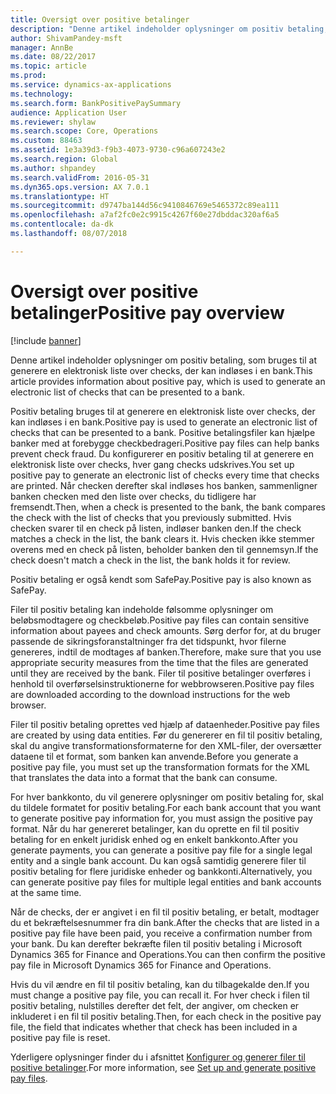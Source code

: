 ```yaml
---
title: Oversigt over positive betalinger
description: "Denne artikel indeholder oplysninger om positiv betaling, som bruges til at generere en elektronisk liste over checks, der kan indløses i en bank."
author: ShivamPandey-msft
manager: AnnBe
ms.date: 08/22/2017
ms.topic: article
ms.prod: 
ms.service: dynamics-ax-applications
ms.technology: 
ms.search.form: BankPositivePaySummary
audience: Application User
ms.reviewer: shylaw
ms.search.scope: Core, Operations
ms.custom: 88463
ms.assetid: 1e3a39d3-f9b3-4073-9730-c96a607243e2
ms.search.region: Global
ms.author: shpandey
ms.search.validFrom: 2016-05-31
ms.dyn365.ops.version: AX 7.0.1
ms.translationtype: HT
ms.sourcegitcommit: d9747ba144d56c9410846769e5465372c89ea111
ms.openlocfilehash: a7af2fc0e2c9915c4267f60e27dbddac320af6a5
ms.contentlocale: da-dk
ms.lasthandoff: 08/07/2018

---
```


# <a name="positive-pay-overview"></a><span data-ttu-id="f8f64-103">Oversigt over positive betalinger</span><span class="sxs-lookup"><span data-stu-id="f8f64-103">Positive pay overview</span></span>

[!include [banner](../includes/banner.md)]

<span data-ttu-id="f8f64-104">Denne artikel indeholder oplysninger om positiv betaling, som bruges til at generere en elektronisk liste over checks, der kan indløses i en bank.</span><span class="sxs-lookup"><span data-stu-id="f8f64-104">This article provides information about positive pay, which is used to generate an electronic list of checks that can be presented to a bank.</span></span> 

<span data-ttu-id="f8f64-105">Positiv betaling bruges til at generere en elektronisk liste over checks, der kan indløses i en bank.</span><span class="sxs-lookup"><span data-stu-id="f8f64-105">Positive pay is used to generate an electronic list of checks that can be presented to a bank.</span></span> <span data-ttu-id="f8f64-106">Positive betalingsfiler kan hjælpe banker med at forebygge checkbedrageri.</span><span class="sxs-lookup"><span data-stu-id="f8f64-106">Positive pay files can help banks prevent check fraud.</span></span> <span data-ttu-id="f8f64-107">Du konfigurerer en positiv betaling til at generere en elektronisk liste over checks, hver gang checks udskrives.</span><span class="sxs-lookup"><span data-stu-id="f8f64-107">You set up positive pay to generate an electronic list of checks every time that checks are printed.</span></span> <span data-ttu-id="f8f64-108">Når checken derefter skal indløses hos banken, sammenligner banken checken med den liste over checks, du tidligere har fremsendt.</span><span class="sxs-lookup"><span data-stu-id="f8f64-108">Then, when a check is presented to the bank, the bank compares the check with the list of checks that you previously submitted.</span></span> <span data-ttu-id="f8f64-109">Hvis checken svarer til en check på listen, indløser banken den.</span><span class="sxs-lookup"><span data-stu-id="f8f64-109">If the check matches a check in the list, the bank clears it.</span></span> <span data-ttu-id="f8f64-110">Hvis checken ikke stemmer overens med en check på listen, beholder banken den til gennemsyn.</span><span class="sxs-lookup"><span data-stu-id="f8f64-110">If the check doesn't match a check in the list, the bank holds it for review.</span></span>

<span data-ttu-id="f8f64-111">Positiv betaling er også kendt som SafePay.</span><span class="sxs-lookup"><span data-stu-id="f8f64-111">Positive pay is also known as SafePay.</span></span> 

<span data-ttu-id="f8f64-112">Filer til positiv betaling kan indeholde følsomme oplysninger om beløbsmodtagere og checkbeløb.</span><span class="sxs-lookup"><span data-stu-id="f8f64-112">Positive pay files can contain sensitive information about payees and check amounts.</span></span> <span data-ttu-id="f8f64-113">Sørg derfor for, at du bruger passende de sikringsforanstaltninger fra det tidspunkt, hvor filerne genereres, indtil de modtages af banken.</span><span class="sxs-lookup"><span data-stu-id="f8f64-113">Therefore, make sure that you use appropriate security measures from the time that the files are generated until they are received by the bank.</span></span> <span data-ttu-id="f8f64-114">Filer til positive betalinger overføres i henhold til overførselsinstruktionerne for webbrowseren.</span><span class="sxs-lookup"><span data-stu-id="f8f64-114">Positive pay files are downloaded according to the download instructions for the web browser.</span></span> 

<span data-ttu-id="f8f64-115">Filer til positiv betaling oprettes ved hjælp af dataenheder.</span><span class="sxs-lookup"><span data-stu-id="f8f64-115">Positive pay files are created by using data entities.</span></span> <span data-ttu-id="f8f64-116">Før du genererer en fil til positiv betaling, skal du angive transformationsformaterne for den XML-filer, der oversætter dataene til et format, som banken kan anvende.</span><span class="sxs-lookup"><span data-stu-id="f8f64-116">Before you generate a positive pay file, you must set up the transformation formats for the XML that translates the data into a format that the bank can consume.</span></span> 

<span data-ttu-id="f8f64-117">For hver bankkonto, du vil generere oplysninger om positiv betaling for, skal du tildele formatet for positiv betaling.</span><span class="sxs-lookup"><span data-stu-id="f8f64-117">For each bank account that you want to generate positive pay information for, you must assign the positive pay format.</span></span> <span data-ttu-id="f8f64-118">Når du har genereret betalinger, kan du oprette en fil til positiv betaling for en enkelt juridisk enhed og en enkelt bankkonto.</span><span class="sxs-lookup"><span data-stu-id="f8f64-118">After you generate payments, you can generate a positive pay file for a single legal entity and a single bank account.</span></span> <span data-ttu-id="f8f64-119">Du kan også samtidig generere filer til positiv betaling for flere juridiske enheder og bankkonti.</span><span class="sxs-lookup"><span data-stu-id="f8f64-119">Alternatively, you can generate positive pay files for multiple legal entities and bank accounts at the same time.</span></span> 

<span data-ttu-id="f8f64-120">Når de checks, der er angivet i en fil til positiv betaling, er betalt, modtager du et bekræftelsesnummer fra din bank.</span><span class="sxs-lookup"><span data-stu-id="f8f64-120">After the checks that are listed in a positive pay file have been paid, you receive a confirmation number from your bank.</span></span> <span data-ttu-id="f8f64-121">Du kan derefter bekræfte filen til positiv betaling i Microsoft Dynamics 365 for Finance and Operations.</span><span class="sxs-lookup"><span data-stu-id="f8f64-121">You can then confirm the positive pay file in Microsoft Dynamics 365 for Finance and Operations.</span></span> 

<span data-ttu-id="f8f64-122">Hvis du vil ændre en fil til positiv betaling, kan du tilbagekalde den.</span><span class="sxs-lookup"><span data-stu-id="f8f64-122">If you must change a positive pay file, you can recall it.</span></span> <span data-ttu-id="f8f64-123">For hver check i filen til positiv betaling, nulstilles derefter det felt, der angiver, om checken er inkluderet i en fil til positiv betaling.</span><span class="sxs-lookup"><span data-stu-id="f8f64-123">Then, for each check in the positive pay file, the field that indicates whether that check has been included in a positive pay file is reset.</span></span>

<span data-ttu-id="f8f64-124">Yderligere oplysninger finder du i afsnittet [Konfigurer og generer filer til positive betalinger](set-up-generate-positive-pay-files.md).</span><span class="sxs-lookup"><span data-stu-id="f8f64-124">For more information, see [Set up and generate positive pay files](set-up-generate-positive-pay-files.md).</span></span>




